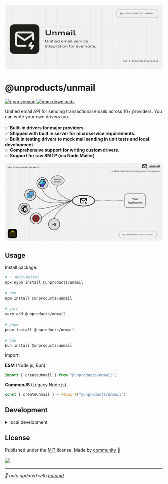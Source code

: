 <img src="/docs/unmail-cover.png"/>

# @unproducts/unmail

<!-- automd:badges color=yellow -->

[![npm version](https://img.shields.io/npm/v/@unproducts/unmail?color=yellow)](https://npmjs.com/package/@unproducts/unmail)
[![npm downloads](https://img.shields.io/npm/dm/@unproducts/unmail?color=yellow)](https://npmjs.com/package/@unproducts/unmail)

<!-- /automd -->

Unified email API for sending transactional emails across 10+ providers. You can write your own drivers too.
<br/><br/>
✅ **Built-in drivers for major providers.**<br/>
✅ **Shipped with built in server for microservice requirements.**<br/>
✅ **Built in testing drivers to mock mail sending in unit tests and local development.**<br/>
✅ **Comprehensive support for writing custom drivers.**<br/>
✅ **Support for raw SMTP (via Node Mailer)**<br/>

<img src="/docs/unmail-info.png" width="600"/>

## Usage

Install package:

<!-- automd:pm-install -->

```sh
# ✨ Auto-detect
npx nypm install @unproducts/unmail

# npm
npm install @unproducts/unmail

# yarn
yarn add @unproducts/unmail

# pnpm
pnpm install @unproducts/unmail

# bun
bun install @unproducts/unmail
```

<!-- /automd -->

Import:

**ESM** (Node.js, Bun)

```js
import { createUnmail } from "@unproducts/unmail";
```

**CommonJS** (Legacy Node.js)

```js
const { createUnmail } = require("@unproducts/unmail");
```

## Development

<details>

<summary>local development</summary>

- Clone this repository
- Install latest LTS version of [Node.js](https://nodejs.org/en/)
- Install dependencies using `yarn install`
- Run interactive tests using `yarn dev`

</details>

## License

<!-- automd:contributors license=MIT -->

Published under the [MIT](https://github.com/unjs/@unproducts/unmail/blob/main/LICENSE) license.
Made by [community](https://github.com/unjs/@unproducts/unmail/graphs/contributors) 💛
<br><br>
<a href="https://github.com/unjs/@unproducts/unmail/graphs/contributors">
<img src="https://contrib.rocks/image?repo=unjs/@unproducts/unmail" />
</a>

<!-- /automd -->

<!-- automd:with-automd -->

---

_🤖 auto updated with [automd](https://automd.unjs.io)_

<!-- /automd -->
